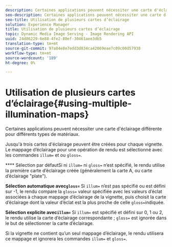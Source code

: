 ```yaml
---
description: Certaines applications peuvent nécessiter une carte d'éclairage différente pour différents types de matériaux.
seo-description: Certaines applications peuvent nécessiter une carte d'éclairage différente pour différents types de matériaux.
seo-title: Utilisation de plusieurs cartes d’éclairage
solution: Experience Manager
title: Utilisation de plusieurs cartes d’éclairage
topic: Dynamic Media Image Serving - Image Rendering API
uuid: 24d86229-6e88-4fe2-80ef-30461aee3db5
translation-type: tm+mt
source-git-commit: 97a84e8e7edd3d834ca42069eae7c09c00d57938
workflow-type: tm+mt
source-wordcount: '189'
ht-degree: 0%

---
```



# Utilisation de plusieurs cartes d’éclairage{#using-multiple-illumination-maps}

Certaines applications peuvent nécessiter une carte d&#39;éclairage différente pour différents types de matériaux.

Jusqu&#39;à trois cartes d&#39;éclairage peuvent être créées pour chaque vignette. Le mappage d’éclairage pour une opération de rendu est sélectionné avec les commandes `illum=` et ou `gloss=`.

**** Sélection par défautSi ni  `illum=` ni  `gloss=` n’est spécifié, le rendu utilise la première carte d’éclairage créée (généralement la carte A, ou carte d’éclairage &quot;plate&quot;).

**Sélection automatique avec`gloss=`** Si  `illum=` n’est pas spécifié ou est défini sur -1, le rendu compare la  `gloss=` valeur spécifiée avec les valeurs d’éclat associées à chaque mappage d’éclairage de la vignette, puis choisit la carte d’éclairage dont la valeur d’éclat est la plus proche de celle  `gloss=`indiquée.

**Sélection explicite avec`illum=`** Si  `illum=` est spécifié et défini sur 0, 1 ou 2, le rendu utilise la carte d’éclairage correspondante ;  `gloss=` est ignorée dans le but de sélectionner la carte d’éclairage.

Si la vignette ne contient qu’un seul mappage d’éclairage, le rendu utilisera ce mappage et ignorera les commandes `illum=` et `gloss=`.
